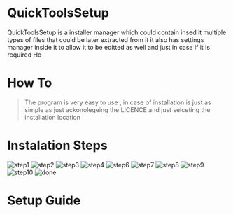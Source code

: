 # QuickToolsSetup

QuickToolsSetup is a installer manager which could contain insed it multiple types of files that could be later extracted from it 
it also has settings manager inside it to allow it to be editted as well and just in case if it is required  Ho

# How To
> The program is very easy to use , in case of installation is just as simple as just ackonolegeing the LICENCE  and just selceting the installation location 

# Instalation Steps

![step1](https://github.com/Mel4221/QuickToolsSetup/assets/87794877/84f71f3e-8e0c-4809-a13a-c6d39dd17e94)
![step2](https://github.com/Mel4221/QuickToolsSetup/assets/87794877/4f1713ea-1ea4-4622-b830-38553a54909f)
![step3](https://github.com/Mel4221/QuickToolsSetup/assets/87794877/8fd88ffe-b980-41b9-8dd3-8574f7622551)
![step4](https://github.com/Mel4221/QuickToolsSetup/assets/87794877/6840a248-21ca-423a-8284-936f76d7b631)
![step6](https://github.com/Mel4221/QuickToolsSetup/assets/87794877/be37d0f6-1d59-40af-b713-4caa3b3282f8)
![step7](https://github.com/Mel4221/QuickToolsSetup/assets/87794877/c29945ef-8f57-444f-8fe3-8ce76540197b)
![step8](https://github.com/Mel4221/QuickToolsSetup/assets/87794877/54c4cd72-69b4-4eb9-9f47-d225e6479e7c)
![step9](https://github.com/Mel4221/QuickToolsSetup/assets/87794877/175a1546-56ce-4085-b144-3e5a1c282119)
![step10](https://github.com/Mel4221/QuickToolsSetup/assets/87794877/6c11d475-18d4-4bfc-bd52-605f17947b91)
![done](https://github.com/Mel4221/QuickToolsSetup/assets/87794877/eeffbe27-907c-4d9d-9c5b-08c74796aafc)

# Setup Guide

